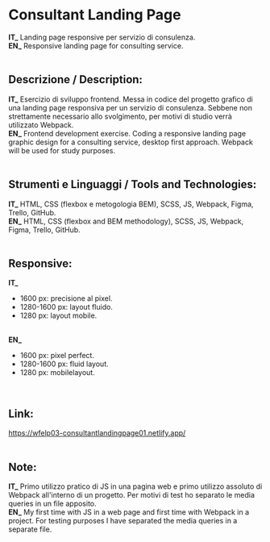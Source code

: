 # Consultant Landing Page
**IT_** Landing page responsive per servizio di consulenza.<br/>
**EN_** Responsive landing page for consulting service.<br/>
<br/>

## Descrizione / Description:
**IT_** Esercizio di sviluppo frontend. Messa in codice del progetto grafico di una landing page responsiva per un servizio di consulenza. Sebbene non strettamente necessario allo svolgimento, per motivi di studio verrà utilizzato Webpack.<br/>
**EN_** Frontend development exercise. Coding a responsive landing page graphic design for a consulting service, desktop first approach. Webpack will be used for study purposes.<br/>
<br/>

## Strumenti e Linguaggi / Tools and Technologies:
**IT_** HTML, CSS (flexbox e metogologia BEM), SCSS, JS, Webpack, Figma, Trello, GitHub.<br/>
**EN_** HTML, CSS (flexbox and BEM methodology), SCSS, JS, Webpack, Figma, Trello, GitHub.<br/>
<br/>

## Responsive:
**IT_** <br/>
* 1600 px: precisione al pixel.<br/>
* 1280-1600 px: layout fluido.<br/>
* 1280 px: layout mobile.<br/><br/>

**EN_** <br/>
* 1600 px: pixel perfect.<br/>
* 1280-1600 px: fluid layout.<br/>
* 1280 px: mobilelayout.<br/>
<br/>

## Link:
https://wfelp03-consultantlandingpage01.netlify.app/ <br/>
<br/>

## Note:
**IT_** Primo utilizzo pratico di JS in una pagina web e primo utilizzo assoluto di Webpack all'interno di un progetto. Per motivi di test ho separato le media queries in un file apposito.<br/>
**EN_** My first time with JS in a web page and first time with Webpack in a project. For testing purposes I have separated the media queries in a separate file.<br/>
<br/>